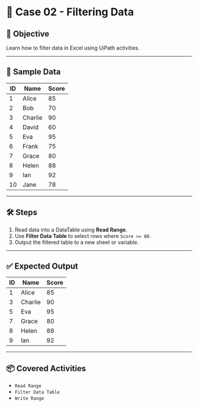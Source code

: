 # 📘 Case 02 - Filtering Data

## 🎯 Objective
Learn how to filter data in Excel using UiPath activities.

---

## 📝 Sample Data
| ID  | Name    | Score |
|-----|---------|-------|
| 1   | Alice   | 85    |
| 2   | Bob     | 70    |
| 3   | Charlie | 90    |
| 4   | David   | 60    |
| 5   | Eva     | 95    |
| 6   | Frank   | 75    |
| 7   | Grace   | 80    |
| 8   | Helen   | 88    |
| 9   | Ian     | 92    |
| 10  | Jane    | 78    |

---

## 🛠️ Steps
1. Read data into a DataTable using **Read Range**.
2. Use **Filter Data Table** to select rows where `Score >= 80`.
3. Output the filtered table to a new sheet or variable.

---

## ✅ Expected Output
| ID  | Name    | Score |
|-----|---------|-------|
| 1   | Alice   | 85    |
| 3   | Charlie | 90    |
| 5   | Eva     | 95    |
| 7   | Grace   | 80    |
| 8   | Helen   | 88    |
| 9   | Ian     | 92    |

---

## 📦 Covered Activities
- `Read Range`  
- `Filter Data Table`  
- `Write Range`
